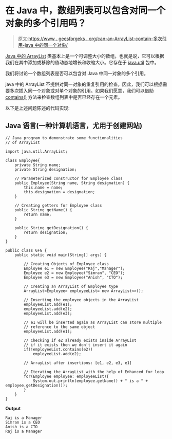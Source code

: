 # 在 Java 中，数组列表可以包含对同一个对象的多个引用吗？

> 原文:[https://www . geesforgeks . org/can-an-ArrayList-contain-多次引用-java 中的同一个对象/](https://www.geeksforgeeks.org/can-an-arraylist-contain-multiple-references-to-the-same-object-in-java/)

[Java 中的 ArrayList](https://www.geeksforgeeks.org/arraylist-in-java/) 类基本上是一个可调整大小的数组，也就是说，它可以根据我们在其中添加或移除的值动态地增长和收缩大小。它存在于 [java.util](https://www.geeksforgeeks.org/java-util-package-java/#:~:text=It%20contains%20the%20collections%20framework,the%20Important%20Classes%20in%20Java.) 包中。

我们将讨论一个数组列表是否可以包含对 Java 中同一对象的多个引用。

java 中的 ArrayList 不提供对同一对象的重复引用的检查。因此，我们可以根据需要多次插入同一个对象或对单个对象的引用。如果我们愿意，我们可以借助 [contains()](https://www.geeksforgeeks.org/java-string-contains-method-example/) 方法来检查数组列表中是否已经存在一个元素。

以下是上述问题陈述的代码实现:

## Java 语言(一种计算机语言，尤用于创建网站)

```
// Java program to demonstrate some functionalities
// of ArrayList

import java.util.ArrayList;

class Employee{
    private String name;
    private String designation;

    // Parameterized constructor for Employee class
    public Employee(String name, String designation) {
        this.name = name;
        this.designation = designation;
    }

    // Creating getters for Employee class
    public String getName() {
        return name;
    }

    public String getDesignation() {
        return designation;
    }
}

public class GFG {
    public static void main(String[] args) {

        // Creating Objects of Employee class
        Employee e1 = new Employee("Raj","Manager");
        Employee e2 = new Employee("Simran", "CEO");
        Employee e3 = new Employee("Anish", "CTO");

        // Creating an ArrayList of Employee type
        ArrayList<Employee> employeeList= new ArrayList<>();

        // Inserting the employee objects in the ArrayList
        employeeList.add(e1);
        employeeList.add(e2);
        employeeList.add(e3);

        // e1 will be inserted again as ArrayList can store multiple
        // reference to the same object
        employeeList.add(e1);

        // Checking if e2 already exists inside ArrayList
        // if it exists then we don't insert it again
        if(!employeeList.contains(e2))
            employeeList.add(e2);

        // ArrayList after insertions: [e1, e2, e3, e1]

        // Iterating the ArrayList with the help of Enhanced for loop
        for(Employee employee: employeeList){
            System.out.println(employee.getName() + " is a " + employee.getDesignation());
        }
    }
}
```

**Output**

```
Raj is a Manager
Simran is a CEO
Anish is a CTO
Raj is a Manager
```